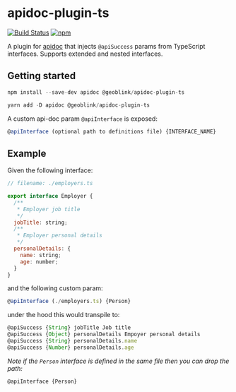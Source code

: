 # apidoc-plugin-ts

[![Build Status](https://travis-ci.org/geoblink/apidoc-plugin-ts.svg?branch=master)](https://travis-ci.org/geoblink/apidoc-plugin-ts)
[![npm](https://img.shields.io/npm/v/apidoc-plugin-ts.svg)](https://www.npmjs.com/package/@geoblink/apidoc-plugin-ts)

A plugin for [apidoc](https://www.npmjs.com/package/apidoc) that injects `@apiSuccess` params from TypeScript interfaces.
Supports extended and nested interfaces.

## Getting started

```javascript
npm install --save-dev apidoc @geoblink/apidoc-plugin-ts
```

```javascript
yarn add -D apidoc @geoblink/apidoc-plugin-ts
```

A custom api-doc param `@apiInterface` is exposed:

```javascript
@apiInterface (optional path to definitions file) {INTERFACE_NAME}
 ```

## Example

Given the following interface:

```javascript
// filename: ./employers.ts

export interface Employer {
  /**
   * Employer job title
   */
  jobTitle: string;
  /**
   * Employer personal details
   */
  personalDetails: {
    name: string;
    age: number;
  }
}
```

and the following custom param:

```javascript
@apiInterface (./employers.ts) {Person}
```

under the hood this would transpile to:

```javascript
@apiSuccess {String} jobTitle Job title
@apiSuccess {Object} personalDetails Empoyer personal details
@apiSuccess {String} personalDetails.name
@apiSuccess {Number} personalDetails.age
```

*Note if the `Person` interface is defined in the same file then you can drop the path:*

```javascript
@apiInterface {Person}
```
